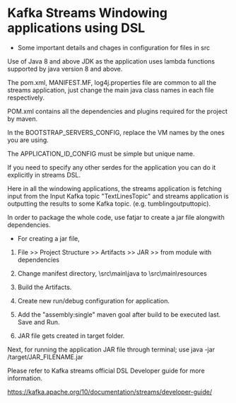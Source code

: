 # Kafka Streams Windowing applications using DSL

- Some important details and chages in configuration for files in src


Use of Java 8 and above JDK as the application uses lambda functions supported by java version 8 and above.


The pom.xml, MANIFEST.MF, log4j.properties file are common to all the streams application, just change the main java class names in each file respectively.


POM.xml contains all the dependencies and plugins required for the project by maven.


In the BOOTSTRAP_SERVERS_CONFIG, replace the VM names by the ones you are using.


The APPLICATION_ID_CONFIG must be simple but unique name.


If you need to specify any other serdes for the application you can do it explicitly in streams DSL.


Here in all the windowing applications, the streams application is fetching input from the Input Kafka topic "TextLinesTopic" and streams application is outputting the results 
to some Kafka topic. (e.g. tumblingoutputtopic).


In order to package the whole code, use fatjar to create a jar file alongwith dependencies.


- For creating a jar file,


1. File >> Project Structure >> Artifacts >> JAR >> from module with dependencies


2. Change manifest directory, <project folder>\src\main\java to <project folder>\src\main\resources
  
  
3. Build the Artifacts.


4. Create new run/debug configuration for application. 


5. Add the "assembly:single" maven goal after build to be executed last. Save and Run.


6. JAR file gets created in target folder.


Next, for running the application JAR file through terminal; use java -jar /target/JAR_FILENAME.jar


Please refer to Kafka streams official DSL Developer guide for more information.

https://kafka.apache.org/10/documentation/streams/developer-guide/


